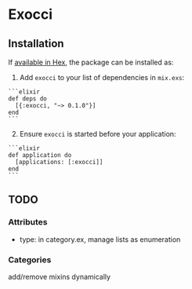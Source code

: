 # Exocci

## Installation

If [available in Hex](https://hex.pm/docs/publish), the package can be installed as:

  1. Add `exocci` to your list of dependencies in `mix.exs`:

    ```elixir
    def deps do
      [{:exocci, "~> 0.1.0"}]
    end
    ```

  2. Ensure `exocci` is started before your application:

    ```elixir
    def application do
      [applications: [:exocci]]
    end
    ```

## TODO

### Attributes

* type: in category.ex, manage lists as enumeration

### Categories

add/remove mixins dynamically

